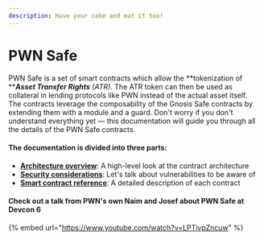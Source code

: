 ```yaml
---
description: Have your cake and eat it too!
---
```


# PWN Safe

PWN Safe is a set of smart contracts which allow the **tokenization of **_**Asset Transfer Rights** (ATR)_. The ATR token can then be used as collateral in lending protocols like PWN instead of the actual asset itself. The contracts leverage the composability of the Gnosis Safe contracts by extending them with a module and a guard. Don't worry if you don't understand everything yet — this documentation will guide you through all the details of the PWN Safe contracts.

#### **The documentation is divided into three parts:**&#x20;

* [**Architecture overview**](architecture.md): A high-level look at the contract architecture
* [**Security considerations**](security-considerations.md): Let's talk about vulnerabilities to be aware of
* [**Smart contract reference**](smart-contract-reference/): A detailed description of each contract

#### Check out a talk from PWN's own Naim and Josef about PWN Safe at Devcon 6

{% embed url="https://www.youtube.com/watch?v=LPTivpZncuw" %}
